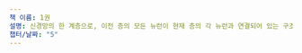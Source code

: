 ```yaml
---
책 이름: 1권
설명: 신경망의 한 계층으로, 이전 층의 모든 뉴런이 현재 층의 각 뉴런과 연결되어 있는 구조를 지닌다. 이 계층은 입력 데이터의 모든 특성을 고려하여 가중치와 편향을 학습하여 출력값을 생성한다. FC Layer에서는 각 뉴런이 모든 입력값에 대해 선형 결합을 수행한 후 활성화 함수를 적용하여 비선형성을 추가한다.
챕터/날짜: "5"
---
```


